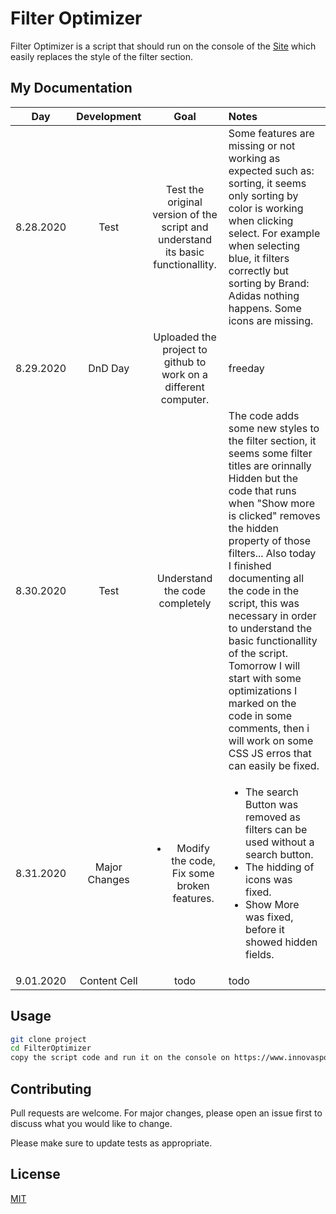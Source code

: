 # Filter Optimizer

Filter Optimizer is a script that should run on the console of the [Site](https://www.innovasport.com/tenis-casuales-de-hombre/c/100010002070000000?q=%3Arelevance) which
easily replaces the style of the filter section.

## My Documentation

|      Day      |  Development  |      Goal     |      Notes     |
|:-------------:|:-------------:|:-------------:|:--------------|
| 8.28.2020     |  Test  | Test the original version of the script and understand its basic functionallity. | Some features are missing or not working as expected such as: sorting, it seems only sorting by color is working when clicking select. For example when selecting blue, it filters correctly but sorting by Brand: Adidas nothing happens. Some icons are missing. |
| 8.29.2020     | DnD Day | Uploaded the project to github to work on a different computer. |      freeday     |
| 8.30.2020     | Test | Understand the code completely | The code adds some new styles to the filter section, it seems some filter titles are orinnally Hidden but the code that runs when "Show more is clicked" removes the hidden property of those filters... Also today I finished documenting all the code in the script, this was necessary in order to understand the basic functionallity of the script. Tomorrow I will start with some optimizations I marked on the code in some comments, then i will work on some CSS JS erros that can easily be fixed. |
| 8.31.2020     | Major Changes  | <ul><li>Modify the code, Fix some broken features. | <ul><li>The search Button was removed as filters can be used without a search button.</li><li>The hidding of icons was fixed.</li><li>Show More was fixed, before it showed hidden fields.</li></ul>  |
| 9.01.2020     | Content Cell  |      todo     |      todo     |

## Usage

```bash
git clone project
cd FilterOptimizer
copy the script code and run it on the console on https://www.innovasport.com/tenis-casuales-de-hombre/c/100010002070000000?q=%3Arelevance
```

## Contributing
Pull requests are welcome. For major changes, please open an issue first to discuss what you would like to change.

Please make sure to update tests as appropriate.

## License
[MIT](https://choosealicense.com/licenses/mit/)
